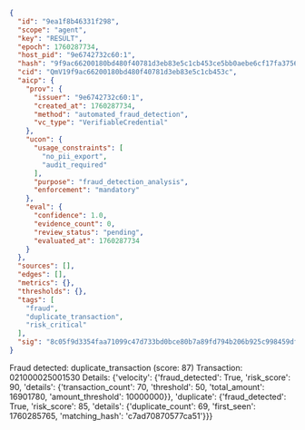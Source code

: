 ```json
{
  "id": "9ea1f8b46331f298",
  "scope": "agent",
  "key": "RESULT",
  "epoch": 1760287734,
  "host_pid": "9e6742732c60:1",
  "hash": "9f9ac66200180bd480f40781d3eb83e5c1cb453ce5bb0aebe6cf17fa37565ec7",
  "cid": "QmV19f9ac66200180bd480f40781d3eb83e5c1cb453c",
  "aicp": {
    "prov": {
      "issuer": "9e6742732c60:1",
      "created_at": 1760287734,
      "method": "automated_fraud_detection",
      "vc_type": "VerifiableCredential"
    },
    "ucon": {
      "usage_constraints": [
        "no_pii_export",
        "audit_required"
      ],
      "purpose": "fraud_detection_analysis",
      "enforcement": "mandatory"
    },
    "eval": {
      "confidence": 1.0,
      "evidence_count": 0,
      "review_status": "pending",
      "evaluated_at": 1760287734
    }
  },
  "sources": [],
  "edges": [],
  "metrics": {},
  "thresholds": {},
  "tags": [
    "fraud",
    "duplicate_transaction",
    "risk_critical"
  ],
  "sig": "8c05f9d3354faa71099c47d733bd0bce80b7a89fd794b206b925c998459df446"
}
```

Fraud detected: duplicate_transaction (score: 87)
Transaction: 021000025001530
Details: {'velocity': {'fraud_detected': True, 'risk_score': 90, 'details': {'transaction_count': 70, 'threshold': 50, 'total_amount': 16901780, 'amount_threshold': 10000000}}, 'duplicate': {'fraud_detected': True, 'risk_score': 85, 'details': {'duplicate_count': 69, 'first_seen': 1760285765, 'matching_hash': 'c7ad70870577ca51'}}}